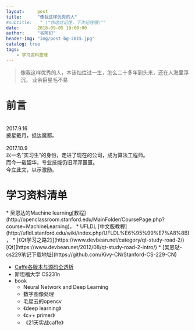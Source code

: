 ```yaml
---
layout:     post
title:      "像我这样优秀的人"
#subtitle:   " \"你这烂记性，下次记住哦\""
date:       2018-09-05 19:00:00
author:     "谷阿幻"
header-img: "img/post-bg-2015.jpg"
catalog: true
tags:
    - 学习资料整理
---
```


>像我这样优秀的人，本该灿烂过一生，怎么二十多年到头来，还在人海里浮沉。
>业余巨星毛不易

<h1>前言</h1>
<br/>2017.9.16
<br/>披星戴月，抵达魔都。
<br/>
<br/>2017.10.9
<br/>以一名“实习生”的身份，走进了现在的公司，成为算法工程师。
<br/>而今一载韶华，专业技能仍旧浑浑噩噩。
<br/>今立此文，以示激励。
<br/>


<h1>学习资料清单</h1>
* 吴恩达的Machine learning[教程](http://openclassroom.stanford.edu/MainFolder/CoursePage.php?course=MachineLearning)，
* UFLDL	[中文版教程](http://ufldl.stanford.edu/wiki/index.php/UFLDL%E6%95%99%E7%A8%8B)，
* [《Qt学习之路2》](https://www.devbean.net/category/qt-study-road-2/)   [Qt](https://www.devbean.net/2012/08/qt-study-road-2-intro/)
* [吴恩哒-cs229笔记下载地址](https://github.com/Kivy-CN/Stanford-CS-229-CN)

* [Caffe各版本与源码全透析](http://blog.csdn.net/u010402786/article/details/51262004)
* 斯坦福大学 CS231n
* book
    * Neural Network and Deep Learning
    * 数字图像处理
    * 毛星云的opencv
    * 《deep learning》
    * 《c++ primer》 
    * 《21天实战caffe》

